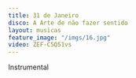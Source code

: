 ```yaml
---
title: 31 de Janeiro
disco: A Arte de não fazer sentido
layout: musicas
feature_image: "/imgs/16.jpg"
video: ZEF-C5Q51vs
---
```

 Instrumental

